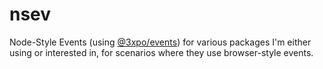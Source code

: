 # nsev
Node-Style Events (using [@3xpo/events](https://npm.im/@3xpo/events)) for various packages I'm either using or interested in, for scenarios where they use browser-style events.

